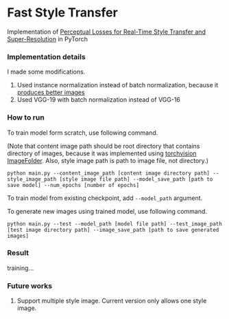 # Fast Style Transfer

Implementation of [Perceptual Losses for Real-Time Style Transfer and Super-Resolution](https://arxiv.org/abs/1603.08155) in PyTorch

### Implementation details

I made some modifications.

1. Used instance normalization instead of batch normalization, because it [produces better images](https://arxiv.org/pdf/1607.08022)
2. Used VGG-19 with batch normalization instead of VGG-16

### How to run

To train model form scratch, use following command. 

(Note that content image path should be root directory that contains directory of images, because it was implemented using [torchvision ImageFolder](https://pytorch.org/docs/stable/torchvision/datasets.html#imagefolder). Also, style image path is path to image file, not directory.)

```
python main.py --content_image_path [content image directory path] --style_image_path [style image file path] --model_save_path [path to save model] --num_epochs [number of epochs]
```

To train model from existing checkpoint, add ```--model_path``` argument.

To generate new images using trained model, use following command.

```
python main.py --test --model_path [model file path] --test_image_path [test image directory path] --image_save_path [path to save generated images]
```

### Result

training...


### Future works

1. Support multiple style image. Current version only allows one style image.